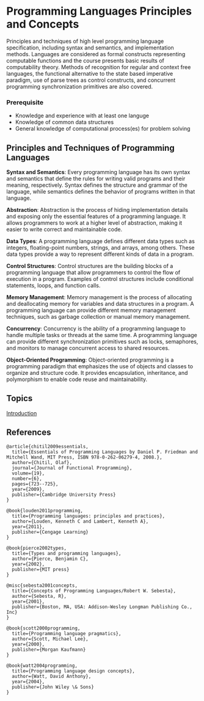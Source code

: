 # Programming Languages Principles and Concepts

Principles and techniques of high level programming language specification, including syntax and semantics, and implementation methods. Languages are considered as formal constructs representing computable functions and the course presents basic results of computability theory. Methods of recognition for regular and context free languages, the functional alternative to the state based imperative paradigm, use of parse trees as control constructs, and concurrent programming synchronization primitives are also covered.




### Prerequisite
* Knowledge and experience with at least one languge
* Knowledge of common data structures
* General knowledge of computational process(es) for problem solving




## Principles and Techniques of Programming Languages

**Syntax and Semantics**: Every programming language has its own syntax and semantics that define the rules for writing valid programs and their meaning, respectively. Syntax defines the structure and grammar of the language, while semantics defines the behavior of programs written in that language.

**Abstraction**: Abstraction is the process of hiding implementation details and exposing only the essential features of a programming language. It allows programmers to work at a higher level of abstraction, making it easier to write correct and maintainable code.

**Data Types**: A programming language defines different data types such as integers, floating-point numbers, strings, and arrays, among others. These data types provide a way to represent different kinds of data in a program.

**Control Structures**: Control structures are the building blocks of a programming language that allow programmers to control the flow of execution in a program. Examples of control structures include conditional statements, loops, and function calls.

**Memory Management**: Memory management is the process of allocating and deallocating memory for variables and data structures in a program. A programming language can provide different memory management techniques, such as garbage collection or manual memory management.

**Concurrency**: Concurrency is the ability of a programming language to handle multiple tasks or threads at the same time. A programming language can provide different synchronization primitives such as locks, semaphores, and monitors to manage concurrent access to shared resources.

**Object-Oriented Programming**: Object-oriented programming is a programming paradigm that emphasizes the use of objects and classes to organize and structure code. It provides encapsulation, inheritance, and polymorphism to enable code reuse and maintainability.


## Topics

[Introduction](topics/c1_intro.md)



## References
```
@article{chitil2009essentials,
  title={Essentials of Programming Languages by Daniel P. Friedman and Mitchell Wand, MIT Press, ISBN 978-0-262-06279-4, 2008.},
  author={Chitil, Olaf},
  journal={Journal of Functional Programming},
  volume={19},
  number={6},
  pages={723--725},
  year={2009},
  publisher={Cambridge University Press}
}

@book{louden2011programming,
  title={Programming languages: principles and practices},
  author={Louden, Kenneth C and Lambert, Kenneth A},
  year={2011},
  publisher={Cengage Learning}
}

@book{pierce2002types,
  title={Types and programming languages},
  author={Pierce, Benjamin C},
  year={2002},
  publisher={MIT press}
}

@misc{sebesta2001concepts,
  title={Concepts of Programming Languages/Robert W. Sebesta},
  author={Sebesta, R},
  year={2001},
  publisher={Boston, MA, USA: Addison-Wesley Longman Publishing Co., Inc}
}

@book{scott2000programming,
  title={Programming language pragmatics},
  author={Scott, Michael Lee},
  year={2000},
  publisher={Morgan Kaufmann}
}

@book{watt2004programming,
  title={Programming language design concepts},
  author={Watt, David Anthony},
  year={2004},
  publisher={John Wiley \& Sons}
}
```


